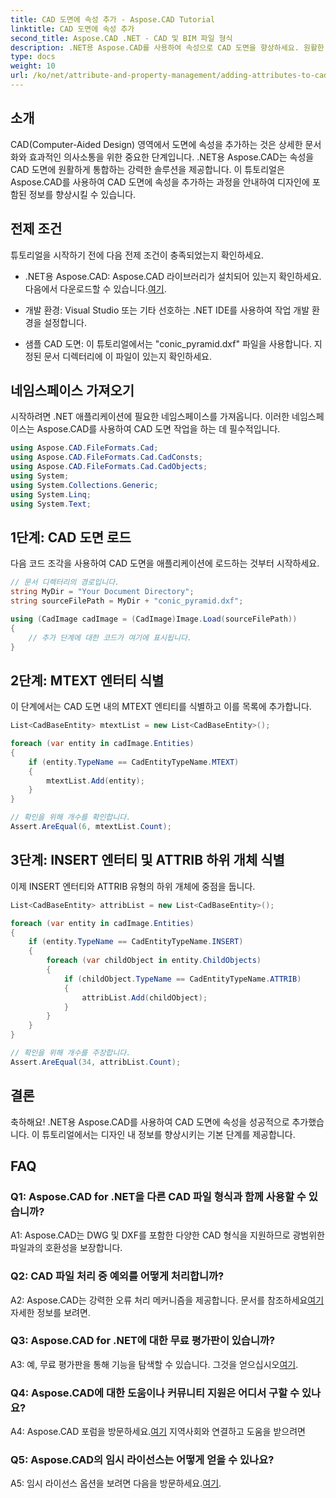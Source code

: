 ```yaml
---
title: CAD 도면에 속성 추가 - Aspose.CAD Tutorial
linktitle: CAD 도면에 속성 추가
second_title: Aspose.CAD .NET - CAD 및 BIM 파일 형식
description: .NET용 Aspose.CAD를 사용하여 속성으로 CAD 도면을 향상하세요. 원활한 통합을 위한 단계별 가이드를 따르세요.
type: docs
weight: 10
url: /ko/net/attribute-and-property-management/adding-attributes-to-cad-drawings/
---
```

## 소개

CAD(Computer-Aided Design) 영역에서 도면에 속성을 추가하는 것은 상세한 문서화와 효과적인 의사소통을 위한 중요한 단계입니다. .NET용 Aspose.CAD는 속성을 CAD 도면에 원활하게 통합하는 강력한 솔루션을 제공합니다. 이 튜토리얼은 Aspose.CAD를 사용하여 CAD 도면에 속성을 추가하는 과정을 안내하여 디자인에 포함된 정보를 향상시킬 수 있습니다.

## 전제 조건

튜토리얼을 시작하기 전에 다음 전제 조건이 충족되었는지 확인하세요.

-  .NET용 Aspose.CAD: Aspose.CAD 라이브러리가 설치되어 있는지 확인하세요. 다음에서 다운로드할 수 있습니다.[여기](https://releases.aspose.com/cad/net/).

- 개발 환경: Visual Studio 또는 기타 선호하는 .NET IDE를 사용하여 작업 개발 환경을 설정합니다.

- 샘플 CAD 도면: 이 튜토리얼에서는 "conic_pyramid.dxf" 파일을 사용합니다. 지정된 문서 디렉터리에 이 파일이 있는지 확인하세요.

## 네임스페이스 가져오기

시작하려면 .NET 애플리케이션에 필요한 네임스페이스를 가져옵니다. 이러한 네임스페이스는 Aspose.CAD를 사용하여 CAD 도면 작업을 하는 데 필수적입니다.

```csharp
using Aspose.CAD.FileFormats.Cad;
using Aspose.CAD.FileFormats.Cad.CadConsts;
using Aspose.CAD.FileFormats.Cad.CadObjects;
using System;
using System.Collections.Generic;
using System.Linq;
using System.Text;
```

## 1단계: CAD 도면 로드

다음 코드 조각을 사용하여 CAD 도면을 애플리케이션에 로드하는 것부터 시작하세요.

```csharp
// 문서 디렉터리의 경로입니다.
string MyDir = "Your Document Directory";
string sourceFilePath = MyDir + "conic_pyramid.dxf";

using (CadImage cadImage = (CadImage)Image.Load(sourceFilePath))
{
    // 추가 단계에 대한 코드가 여기에 표시됩니다.
}
```

## 2단계: MTEXT 엔터티 식별

이 단계에서는 CAD 도면 내의 MTEXT 엔티티를 식별하고 이를 목록에 추가합니다.

```csharp
List<CadBaseEntity> mtextList = new List<CadBaseEntity>();

foreach (var entity in cadImage.Entities)
{
    if (entity.TypeName == CadEntityTypeName.MTEXT)
    {
        mtextList.Add(entity);
    }
}

// 확인을 위해 개수를 확인합니다.
Assert.AreEqual(6, mtextList.Count);
```

## 3단계: INSERT 엔터티 및 ATTRIB 하위 개체 식별

이제 INSERT 엔터티와 ATTRIB 유형의 하위 개체에 중점을 둡니다.

```csharp
List<CadBaseEntity> attribList = new List<CadBaseEntity>();

foreach (var entity in cadImage.Entities)
{
    if (entity.TypeName == CadEntityTypeName.INSERT)
    {
        foreach (var childObject in entity.ChildObjects)
        {
            if (childObject.TypeName == CadEntityTypeName.ATTRIB)
            {
                attribList.Add(childObject);
            }
        }
    }
}

// 확인을 위해 개수를 주장합니다.
Assert.AreEqual(34, attribList.Count);
```

## 결론

축하해요! .NET용 Aspose.CAD를 사용하여 CAD 도면에 속성을 성공적으로 추가했습니다. 이 튜토리얼에서는 디자인 내 정보를 향상시키는 기본 단계를 제공합니다.

## FAQ

### Q1: Aspose.CAD for .NET을 다른 CAD 파일 형식과 함께 사용할 수 있습니까?

A1: Aspose.CAD는 DWG 및 DXF를 포함한 다양한 CAD 형식을 지원하므로 광범위한 파일과의 호환성을 보장합니다.

### Q2: CAD 파일 처리 중 예외를 어떻게 처리합니까?

 A2: Aspose.CAD는 강력한 오류 처리 메커니즘을 제공합니다. 문서를 참조하세요[여기](https://reference.aspose.com/cad/net/) 자세한 정보를 보려면.

### Q3: Aspose.CAD for .NET에 대한 무료 평가판이 있습니까?

 A3: 예, 무료 평가판을 통해 기능을 탐색할 수 있습니다. 그것을 얻으십시오[여기](https://releases.aspose.com/).

### Q4: Aspose.CAD에 대한 도움이나 커뮤니티 지원은 어디서 구할 수 있나요?

 A4: Aspose.CAD 포럼을 방문하세요.[여기](https://forum.aspose.com/c/cad/19) 지역사회와 연결하고 도움을 받으려면

### Q5: Aspose.CAD의 임시 라이선스는 어떻게 얻을 수 있나요?

 A5: 임시 라이선스 옵션을 보려면 다음을 방문하세요.[여기](https://purchase.aspose.com/temporary-license/).